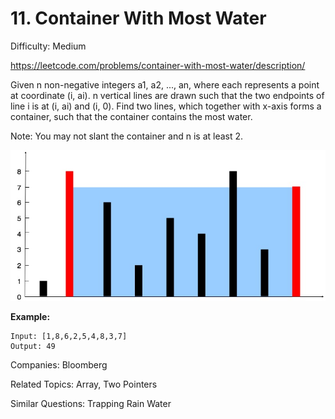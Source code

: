 # 11. Container With Most Water

Difficulty: Medium

https://leetcode.com/problems/container-with-most-water/description/

Given n non-negative integers a1, a2, ..., an, where each represents a point at coordinate (i, ai). n vertical lines are drawn such that the two endpoints of line i is at (i, ai) and (i, 0). Find two lines, which together with x-axis forms a container, such that the container contains the most water.

Note: You may not slant the container and n is at least 2.

![alt text](question_11.jpg)

**Example:**  
```
Input: [1,8,6,2,5,4,8,3,7]
Output: 49
```

Companies: Bloomberg

Related Topics: Array, Two Pointers

Similar Questions: Trapping Rain Water
